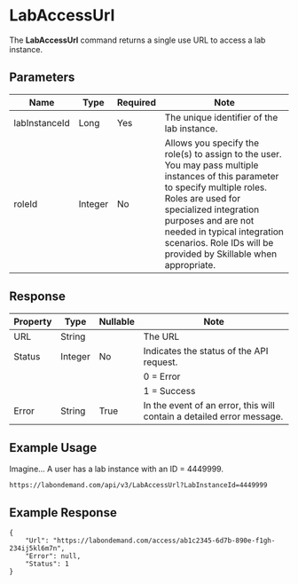 # LabAccessUrl

The **LabAccessUrl** command returns a single use URL to access a lab instance.

## Parameters

|Name|Type|Required|Note|
|--- |--- |--- |--- |
|labInstanceId|Long|Yes|The unique identifier of the lab instance.
|roleId|Integer|No|Allows you specify the role(s) to assign to the user. You may pass multiple instances of this parameter to specify multiple roles. Roles are used for specialized integration purposes and are not needed in typical integration scenarios. Role IDs will be provided by Skillable when appropriate.|

## Response 

|Property|Type|Nullable|Note|
|--- |--- |--- |--- |
|URL|String||The URL 
|Status|Integer|No|Indicates the status of the API request.
||||0 = Error
||||1 = Success|
|Error|String|True|In the event of an error, this will contain a detailed error message.|

## Example Usage

Imagine… A user has a lab instance with an ID = 4449999.

```
https://labondemand.com/api/v3/LabAccessUrl?LabInstanceId=4449999
```

## Example Response
```linenums
{
    "Url": "https://labondemand.com/access/ab1c2345-6d7b-890e-f1gh-234ij5kl6m7n",
    "Error": null,
    "Status": 1
}
```
